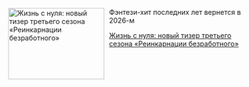 <!--2025-07-10 11:45:02-->
<div class="yb">
  <div class="rss kino_kino"><a href="https://www.kino-teatr.ru/kino/news/y2025/7-10/38274/" title="Жизнь с нуля: новый тизер третьего сезона «Реинкарнации безработного»"><img src="https://www.kino-teatr.ru/news/4/7/38274/poster.jpg" width="196" height="147" align="left" hspace="5" style="margin: 0px 10px 0px 5px" alt="Жизнь с нуля: новый тизер третьего сезона «Реинкарнации безработного»"/></a>Фэнтези-хит последних лет вернется в 2026-м <p class="titl"><a href="https://www.kino-teatr.ru/kino/news/y2025/7-10/38274/">Жизнь с нуля: новый тизер третьего сезона «Реинкарнации безработного»</a></p></div>
</div>
